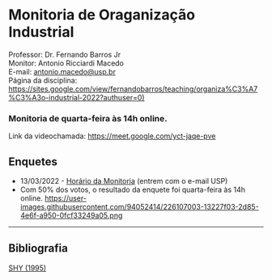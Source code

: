 # Monitoria de Oraganização Industrial

Professor: Dr. Fernando Barros Jr
<br>
Monitor: Antonio Ricciardi Macedo
<br>
E-mail: antonio.macedo@usp.br
<br>
Página da disciplina: [https://sites.google.com/view/fernandobarros/teaching/organiza%C3%A7%C3%A3o-industrial-2022?authuser=0)](https://sites.google.com/view/fernandobarros/teaching/organiza%C3%A7%C3%A3o-industrial-2022?authuser=0)
<br>
### Monitoria de quarta-feira às 14h online.
Link da videochamada: https://meet.google.com/yct-jaqe-pve



## Enquetes
- 13/03/2022 - [Horário da Monitoria](https://forms.gle/vsAnMSZs3hc55fjRA) (entrem com o e-mail USP)
- Com 50% dos votos, o resultado da enquete foi quarta-feira às 14h online. https://user-images.githubusercontent.com/94052414/226107003-13227f03-2d85-4e6f-a950-0fcf33249a05.png

---

## Bibliografia

[SHY (1995)](https://antoniormacedo.github.io/Oraganizacao-Industrial/Shy%20(1995).pdf)
